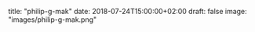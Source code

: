 title: "philip-g-mak"
date: 2018-07-24T15:00:00+02:00
draft: false
image: "images/philip-g-mak.png"

